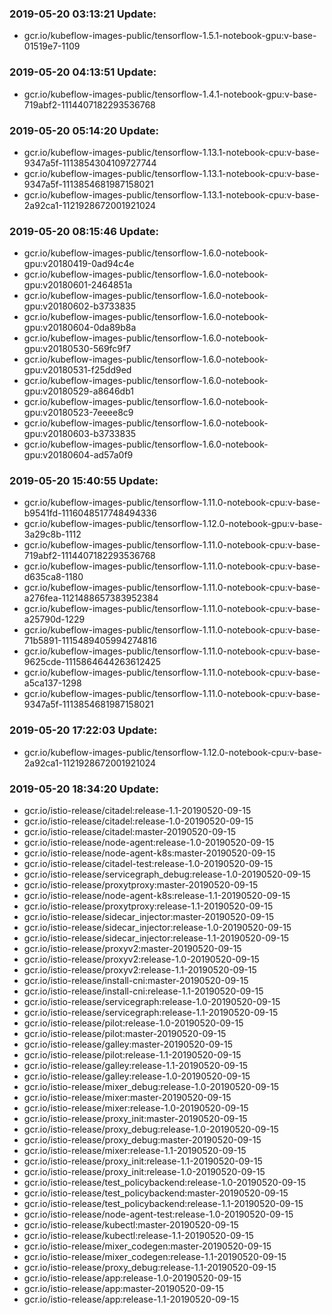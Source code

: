 ### 2019-05-20 03:13:21 Update:

- gcr.io/kubeflow-images-public/tensorflow-1.5.1-notebook-gpu:v-base-01519e7-1109
### 2019-05-20 04:13:51 Update:

- gcr.io/kubeflow-images-public/tensorflow-1.4.1-notebook-gpu:v-base-719abf2-1114407182293536768
### 2019-05-20 05:14:20 Update:

- gcr.io/kubeflow-images-public/tensorflow-1.13.1-notebook-cpu:v-base-9347a5f-1113854304109727744
- gcr.io/kubeflow-images-public/tensorflow-1.13.1-notebook-cpu:v-base-9347a5f-1113854681987158021
- gcr.io/kubeflow-images-public/tensorflow-1.13.1-notebook-cpu:v-base-2a92ca1-1121928672001921024
### 2019-05-20 08:15:46 Update:

- gcr.io/kubeflow-images-public/tensorflow-1.6.0-notebook-gpu:v20180419-0ad94c4e
- gcr.io/kubeflow-images-public/tensorflow-1.6.0-notebook-gpu:v20180601-2464851a
- gcr.io/kubeflow-images-public/tensorflow-1.6.0-notebook-gpu:v20180602-b3733835
- gcr.io/kubeflow-images-public/tensorflow-1.6.0-notebook-gpu:v20180604-0da89b8a
- gcr.io/kubeflow-images-public/tensorflow-1.6.0-notebook-gpu:v20180530-569fc9f7
- gcr.io/kubeflow-images-public/tensorflow-1.6.0-notebook-gpu:v20180531-f25dd9ed
- gcr.io/kubeflow-images-public/tensorflow-1.6.0-notebook-gpu:v20180529-a8646db1
- gcr.io/kubeflow-images-public/tensorflow-1.6.0-notebook-gpu:v20180523-7eeee8c9
- gcr.io/kubeflow-images-public/tensorflow-1.6.0-notebook-gpu:v20180603-b3733835
- gcr.io/kubeflow-images-public/tensorflow-1.6.0-notebook-gpu:v20180604-ad57a0f9
### 2019-05-20 15:40:55 Update:

- gcr.io/kubeflow-images-public/tensorflow-1.11.0-notebook-cpu:v-base-b9541fd-1116048517748494336
- gcr.io/kubeflow-images-public/tensorflow-1.12.0-notebook-gpu:v-base-3a29c8b-1112
- gcr.io/kubeflow-images-public/tensorflow-1.11.0-notebook-cpu:v-base-719abf2-1114407182293536768
- gcr.io/kubeflow-images-public/tensorflow-1.11.0-notebook-cpu:v-base-d635ca8-1180
- gcr.io/kubeflow-images-public/tensorflow-1.11.0-notebook-cpu:v-base-a276fea-1121488657383952384
- gcr.io/kubeflow-images-public/tensorflow-1.11.0-notebook-cpu:v-base-a25790d-1229
- gcr.io/kubeflow-images-public/tensorflow-1.11.0-notebook-cpu:v-base-71b5891-1115489405994274816
- gcr.io/kubeflow-images-public/tensorflow-1.11.0-notebook-cpu:v-base-9625cde-1115864644263612425
- gcr.io/kubeflow-images-public/tensorflow-1.11.0-notebook-cpu:v-base-a5ca137-1298
- gcr.io/kubeflow-images-public/tensorflow-1.11.0-notebook-cpu:v-base-9347a5f-1113854681987158021
### 2019-05-20 17:22:03 Update:

- gcr.io/kubeflow-images-public/tensorflow-1.12.0-notebook-cpu:v-base-2a92ca1-1121928672001921024
### 2019-05-20 18:34:20 Update:

- gcr.io/istio-release/citadel:release-1.1-20190520-09-15
- gcr.io/istio-release/citadel:release-1.0-20190520-09-15
- gcr.io/istio-release/citadel:master-20190520-09-15
- gcr.io/istio-release/node-agent:release-1.0-20190520-09-15
- gcr.io/istio-release/node-agent-k8s:master-20190520-09-15
- gcr.io/istio-release/citadel-test:release-1.0-20190520-09-15
- gcr.io/istio-release/servicegraph_debug:release-1.0-20190520-09-15
- gcr.io/istio-release/proxytproxy:master-20190520-09-15
- gcr.io/istio-release/node-agent-k8s:release-1.1-20190520-09-15
- gcr.io/istio-release/proxytproxy:release-1.1-20190520-09-15
- gcr.io/istio-release/sidecar_injector:master-20190520-09-15
- gcr.io/istio-release/sidecar_injector:release-1.0-20190520-09-15
- gcr.io/istio-release/sidecar_injector:release-1.1-20190520-09-15
- gcr.io/istio-release/proxyv2:master-20190520-09-15
- gcr.io/istio-release/proxyv2:release-1.0-20190520-09-15
- gcr.io/istio-release/proxyv2:release-1.1-20190520-09-15
- gcr.io/istio-release/install-cni:master-20190520-09-15
- gcr.io/istio-release/install-cni:release-1.1-20190520-09-15
- gcr.io/istio-release/servicegraph:release-1.0-20190520-09-15
- gcr.io/istio-release/servicegraph:release-1.1-20190520-09-15
- gcr.io/istio-release/pilot:release-1.0-20190520-09-15
- gcr.io/istio-release/pilot:master-20190520-09-15
- gcr.io/istio-release/galley:master-20190520-09-15
- gcr.io/istio-release/pilot:release-1.1-20190520-09-15
- gcr.io/istio-release/galley:release-1.1-20190520-09-15
- gcr.io/istio-release/galley:release-1.0-20190520-09-15
- gcr.io/istio-release/mixer_debug:release-1.0-20190520-09-15
- gcr.io/istio-release/mixer:master-20190520-09-15
- gcr.io/istio-release/mixer:release-1.0-20190520-09-15
- gcr.io/istio-release/proxy_init:master-20190520-09-15
- gcr.io/istio-release/proxy_debug:release-1.0-20190520-09-15
- gcr.io/istio-release/proxy_debug:master-20190520-09-15
- gcr.io/istio-release/mixer:release-1.1-20190520-09-15
- gcr.io/istio-release/proxy_init:release-1.1-20190520-09-15
- gcr.io/istio-release/proxy_init:release-1.0-20190520-09-15
- gcr.io/istio-release/test_policybackend:release-1.0-20190520-09-15
- gcr.io/istio-release/test_policybackend:master-20190520-09-15
- gcr.io/istio-release/test_policybackend:release-1.1-20190520-09-15
- gcr.io/istio-release/node-agent-test:release-1.0-20190520-09-15
- gcr.io/istio-release/kubectl:master-20190520-09-15
- gcr.io/istio-release/kubectl:release-1.1-20190520-09-15
- gcr.io/istio-release/mixer_codegen:master-20190520-09-15
- gcr.io/istio-release/mixer_codegen:release-1.1-20190520-09-15
- gcr.io/istio-release/proxy_debug:release-1.1-20190520-09-15
- gcr.io/istio-release/app:release-1.0-20190520-09-15
- gcr.io/istio-release/app:master-20190520-09-15
- gcr.io/istio-release/app:release-1.1-20190520-09-15
